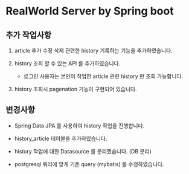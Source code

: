 # RealWorld Server by Spring boot



## 추가 작업사항

1. article 추가 수정 삭제 관련한 history 기록하는 기능을 추가하였습니다.

2. history 조회 할 수 있는 API 를 추가하였습니다. 
   
   - 로그인 사용자는 본인이 작업한 article 관련 history 만 조회 가능합니다.

3. history 조회시 pagenation 기능이 구현되어 있습니다.



## 변경사항

- Spring Data JPA 를 사용하여 history 작업을 진행합니다.

- history_article 테이블을 추가하였습니다. 

- history 작업에 대한 Datasource 를 분리했습니다. (DB 분리)

- postgresql 쿼리에 맞게 기존 query (mybatis) 를 수정하였습니다.
